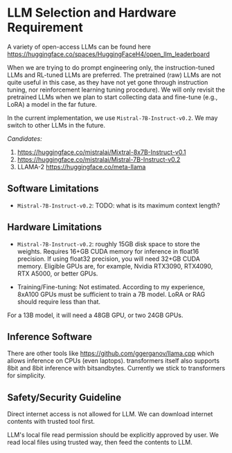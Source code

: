 # LLM Selection and Hardware Requirement

A variety of open-access LLMs can be found here https://huggingface.co/spaces/HuggingFaceH4/open_llm_leaderboard

When we are trying to do prompt engineering only, the instruction-tuned LLMs and RL-tuned LLMs are preferred.
The pretrained (raw) LLMs are not quite useful in this case, as they have not yet gone through instruction tuning, nor reinforcement learning tuning procedure).
We will only revisit the pretrained LLMs when we plan to start collecting data and fine-tune (e.g., LoRA) a model in the far future.

In the current implementation, we use `Mistral-7B-Instruct-v0.2`.
We may switch to other LLMs in the future.

*Candidates:*

1. https://huggingface.co/mistralai/Mixtral-8x7B-Instruct-v0.1
1. https://huggingface.co/mistralai/Mistral-7B-Instruct-v0.2
1. LLAMA-2 https://huggingface.co/meta-llama

## Software Limitations

* `Mistral-7B-Instruct-v0.2`: TODO: what is its maximum context length?

## Hardware Limitations

* `Mistral-7B-Instruct-v0.2`: roughly 15GB disk space to store the weights.
Requires 16+GB CUDA memory for inference in float16 precision.
If using float32 precision, you will need 32+GB CUDA memory.
Eligible GPUs are, for example, Nvidia RTX3090, RTX4090, RTX A5000, or better GPUs.

* Training/Fine-tuning:
Not estimated. According to my experience, 8xA100 GPUs must be sufficient to
train a 7B model.  LoRA or RAG should require less than that.

For a 13B model, it will need a 48GB GPU, or two 24GB GPUs.

## Inference Software

There are other tools like https://github.com/ggerganov/llama.cpp
which allows inference on CPUs (even laptops). 
transformers itself also supports 8bit and 8bit inference with bitsandbytes.
Currently we stick to transformers for simplicity.

## Safety/Security Guideline

Direct internet access is not allowed for LLM.
We can download internet contents with trusted tool first.

LLM's local file read permission should be explicitly approved by user.
We read local files using trusted way, then feed the contents to LLM.

